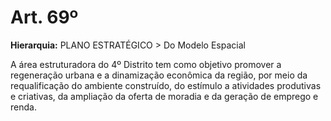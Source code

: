 # Art. 69º

**Hierarquia:** PLANO ESTRATÉGICO > Do Modelo Espacial

A área estruturadora do 4º Distrito tem como objetivo promover a regeneração urbana e a dinamização econômica da região, por meio da requalificação do ambiente
construído, do estímulo a atividades produtivas e criativas, da ampliação da oferta de moradia e da geração de emprego e renda.






